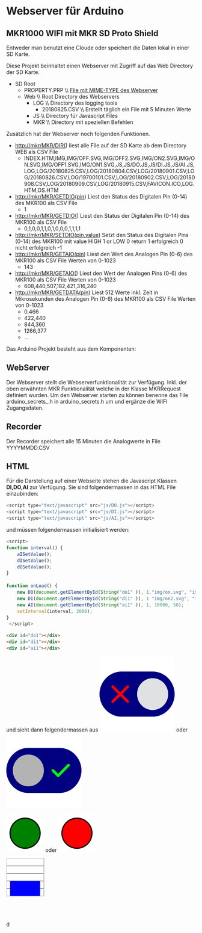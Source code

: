 # Webserver für Arduino

## MKR1000 WIFI mit MKR SD Proto Shield

Entweder man benutzt eine Cloude oder speichert die Daten lokal in einer SD Karte.

Diese Projekt beinhaltet einen Webserver mit Zugriff auf das Web Directory der SD Karte.

-   SD Root
    -   PROPERTY.PRP \\\\ [File mit MIME-TYPE des Webserver](https://wiki.selfhtml.org/wiki/MIME-Type/%C3%9Cbersicht)
    -   Web \\\\ Root Directory  des Webservers
        -   LOG \\\\ Directory des logging tools
            -   20180825.CSV \\\\ Erstellt täglich ein File mit 5 Minuten Werte
        -   JS \\\\ Directory für Javascript Files
        -   MKR \\\\ Directory mit speziellen Befehlen

Zusätzlich hat der Webserver noch folgenden Funktionen.

-   <http://mkr/MKR/DIR(>) liest alle File auf der SD Karte ab dem Directory WEB als CSV File
    -   INDEX.HTM,IMG,IMG/OFF.SVG,IMG/OFF2.SVG,IMG/ON2.SVG,IMG/ON.SVG,IMG/OFF1.SVG,IMG/ON1.SVG,JS,JS/DO.JS,JS/DI.JS,JS/AI.JS,LOG,LOG/20180825.CSV,LOG/20180804.CSV,LOG/20180901.CSV,LOG/20180826.CSV,LOG/19700101.CSV,LOG/20180902.CSV,LOG/20180908.CSV,LOG/20180909.CSV,LOG/20180915.CSV,FAVICON.ICO,LOG.HTM,OS.HTM
-   <http://mkr/MKR/GETDIO(pin>) Liest den Status des Digitalen Pin  (0-14) des MKR100 als CSV File
    -   1
-   <http://mkr/MKR/GETDIO(>) Liest den Status der Digitalen Pin  (0-14) des MKR100 als CSV File
    -   0,1,0,0,1,1,0,1,0,0,0,1,1,1,1
-   <http://mkr/MKR/SETDIO(pin,value>) Setzt den Status des Digitalen Pins (0-14) des MKR100 mit value HIGH 1 or LOW 0 return 1 erfolgreich 0 nicht erfolgreich
    \-1
-   <http://mkr/MKR/GETAIO(pin>) Liest den Wert des Analogen Pin (0-6) des MKR100 als CSV File Werten von 0-1023
    -   143
-   <http://mkr/MKR/GETAIO(>) Liest den Wert der Analogen Pins (0-6) des MKR100 als CSV File Werten von 0-1023
    -   608,440,507,182,421,316,240
-   <http://mkr/MKR/GETDATA(pin>) Liest 512 Werte inkl. Zeit in Mikrosekunden des Analogen Pin (0-6) des MKR100 als CSV File Werten von 0-1023
    -   0,466
    -   422,440
    -   844,360
    -   1266,377
    -   ...

Das Arduino Projekt besteht aus dem Komponenten:

## WebServer

Der Webserver stellt die Webserverfunktionalität zur Verfügung. Inkl. der oben erwähnten MKR Funktionalität welche in der Klasse MKRRequest definiert wurden.
Um den Webserver starten zu können benenne das File arduino_secrets_.h in arduino_secrets.h um und ergänze die WIFI Zugangsdaten.

## Recorder

Der Recorder speichert alle 15 Minuten die Analogwerte in File YYYYMMDD.CSV

## HTML

Für die Darstellung auf einer Webseite stehen die Javascript Klassen **DI,DO,AI** zur Verfügung. Sie sind folgendermassen in das HTML File einzubinden:

```javascript
<script type="text/javascript" src="js/DO.js"></script>
<script type="text/javascript" src="js/DI.js"></script>
<script type="text/javascript" src="js/AI.js"></script>
```

und müssen folgendermassen initialisiert werden:

```javascript
<script>
function interval() {
    aISetValue();
    dISetValue();
    dOSetValue();
}

function onLoad() {
    new DO(document.getElementById(String("do1" )), 1,"img/on.svg", "img/off.svg", "50");
    new DI(document.getElementById(String("di1" )), 1 "img/on2.svg", "img/off2.svg", "50");
    new AI(document.getElementById(String("ai1" )), 1, 10000, 50);
    setInterval(interval, 2000);
}
 </script>
```
```html
<div id="do1"></div>
<div id="di1"></div>
<div id="ai1"></div>
```
und sieht dann folgendermassen aus
<img src="./web/img/off.svg"> oder <img src="./web/img/on.svg">


<img src="./web/img/on2.svg" width=100 height=100> oder <img src="./web/img/off2.svg" width=100 height=100>


<svg><rect width=100 height=100 stroke=gray fill=white></rect><g stroke=black><line x1=1 y1=20 x2=99 y2=20></line><line x1=1 y1=40 x2=99 y2=40></line><line x1=1 y1=60 x2=99 y2=60></line><line x1=1 y1=80 x2=99 y2=80 ></line></g><rect width=80 height=40 y=60 x="10" fill=blue></rect></svg>

d
